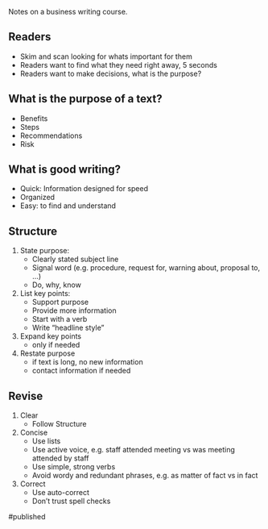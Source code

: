 Notes on a business writing course.

## Readers
- Skim and scan looking for whats important for them
- Readers want to find what they need right away, 5 seconds
- Readers want to make decisions, what is the purpose?

## What is the purpose of a text?
- Benefits
- Steps
- Recommendations
- Risk

## What is good writing?
- Quick: Information designed for speed
- Organized
- Easy: to find and understand

## Structure
1. State purpose:
    - Clearly stated subject line
    - Signal word (e.g. procedure, request for, warning about, proposal to, …)
    - Do, why, know
2. List key points:
    - Support purpose
    - Provide more information 
    - Start with a verb 
    - Write “headline style”
3. Expand key points 
    - only if needed
4. Restate purpose
    - if text is long, no new information
    - contact information if needed

## Revise
1. Clear
    - Follow Structure
2. Concise
    - Use lists
    - Use active voice, e.g. staff attended meeting vs was meeting attended by staff 
    - Use simple, strong verbs
    - Avoid wordy and redundant phrases, e.g. as matter of fact vs in fact
3. Correct 
    - Use auto-correct
    - Don’t trust spell checks

#published